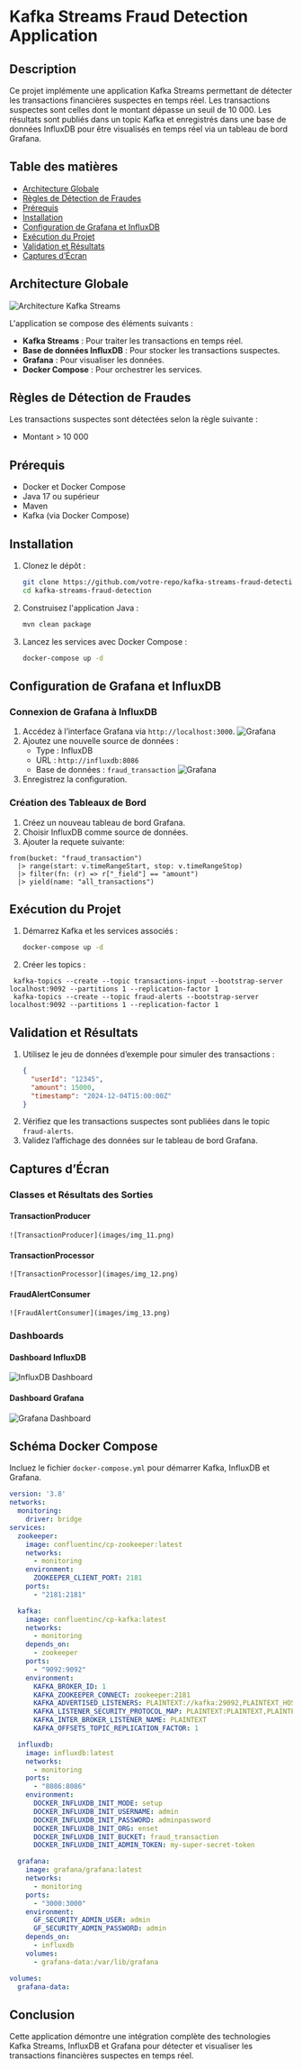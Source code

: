 # Kafka Streams Fraud Detection Application

## Description
Ce projet implémente une application Kafka Streams permettant de détecter les transactions financières suspectes en temps réel. Les transactions suspectes sont celles dont le montant dépasse un seuil de 10 000. Les résultats sont publiés dans un topic Kafka et enregistrés dans une base de données InfluxDB pour être visualisés en temps réel via un tableau de bord Grafana.

## Table des matières
- [Architecture Globale](#architecture-globale)
- [Règles de Détection de Fraudes](#règles-de-détection-de-fraudes)
- [Prérequis](#prérequis)
- [Installation](#installation)
- [Configuration de Grafana et InfluxDB](#configuration-de-grafana-et-influxdb)
- [Exécution du Projet](#exécution-du-projet)
- [Validation et Résultats](#validation-et-résultats)
- [Captures d’Écran](#captures-d’écran)

## Architecture Globale
![Architecture Kafka Streams](images/kafka.png.png)

L'application se compose des éléments suivants :
- **Kafka Streams** : Pour traiter les transactions en temps réel.
- **Base de données InfluxDB** : Pour stocker les transactions suspectes.
- **Grafana** : Pour visualiser les données.
- **Docker Compose** : Pour orchestrer les services.

## Règles de Détection de Fraudes
Les transactions suspectes sont détectées selon la règle suivante :
- Montant > 10 000

## Prérequis
- Docker et Docker Compose
- Java 17 ou supérieur
- Maven
- Kafka (via Docker Compose)

## Installation
1. Clonez le dépôt :
   ```bash
   git clone https://github.com/votre-repo/kafka-streams-fraud-detection.git
   cd kafka-streams-fraud-detection
   ```

2. Construisez l'application Java :
   ```bash
   mvn clean package
   ```

3. Lancez les services avec Docker Compose :
   ```bash
   docker-compose up -d
   ```

## Configuration de Grafana et InfluxDB
### Connexion de Grafana à InfluxDB
1. Accédez à l’interface Grafana via `http://localhost:3000`.
![Grafana](images/img_8.png.png)
2. Ajoutez une nouvelle source de données :
   - Type : InfluxDB
   - URL : `http://influxdb:8086`
   - Base de données : `fraud_transaction`
![Grafana](images/img_9.png.png)
3. Enregistrez la configuration.

### Création des Tableaux de Bord
1. Créez un nouveau tableau de bord Grafana.
2. Choisir InfluxDB comme source de données.
3. Ajouter la requete suivante: 
```
from(bucket: "fraud_transaction")
  |> range(start: v.timeRangeStart, stop: v.timeRangeStop)
  |> filter(fn: (r) => r["_field"] == "amount")
  |> yield(name: "all_transactions")
```

## Exécution du Projet
1. Démarrez Kafka et les services associés :
   ```bash
   docker-compose up -d
   ```
2. Créer les topics :
```
 kafka-topics --create --topic transactions-input --bootstrap-server localhost:9092 --partitions 1 --replication-factor 1
 kafka-topics --create --topic fraud-alerts --bootstrap-server localhost:9092 --partitions 1 --replication-factor 1
```

## Validation et Résultats
1. Utilisez le jeu de données d’exemple pour simuler des transactions :
   ```json
   {
     "userId": "12345",
     "amount": 15000,
     "timestamp": "2024-12-04T15:00:00Z"
   }
   ```
2. Vérifiez que les transactions suspectes sont publiées dans le topic `fraud-alerts`.
3. Validez l’affichage des données sur le tableau de bord Grafana.

## Captures d’Écran
### Classes et Résultats des Sorties
#### TransactionProducer
```
![TransactionProducer](images/img_11.png)
```

#### TransactionProcessor
```
![TransactionProcessor](images/img_12.png)

```
#### FraudAlertConsumer
```
![FraudAlertConsumer](images/img_13.png)
```

### Dashboards
#### Dashboard InfluxDB
![InfluxDB Dashboard](images/img_7.png)

#### Dashboard Grafana
![Grafana Dashboard](images/img_10.png)

## Schéma Docker Compose
Incluez le fichier `docker-compose.yml` pour démarrer Kafka, InfluxDB et Grafana.

```yaml
version: '3.8'
networks:
  monitoring:
    driver: bridge
services:
  zookeeper:
    image: confluentinc/cp-zookeeper:latest
    networks:
      - monitoring
    environment:
      ZOOKEEPER_CLIENT_PORT: 2181
    ports:
      - "2181:2181"

  kafka:
    image: confluentinc/cp-kafka:latest
    networks:
      - monitoring
    depends_on:
      - zookeeper
    ports:
      - "9092:9092"
    environment:
      KAFKA_BROKER_ID: 1
      KAFKA_ZOOKEEPER_CONNECT: zookeeper:2181
      KAFKA_ADVERTISED_LISTENERS: PLAINTEXT://kafka:29092,PLAINTEXT_HOST://localhost:9092
      KAFKA_LISTENER_SECURITY_PROTOCOL_MAP: PLAINTEXT:PLAINTEXT,PLAINTEXT_HOST:PLAINTEXT
      KAFKA_INTER_BROKER_LISTENER_NAME: PLAINTEXT
      KAFKA_OFFSETS_TOPIC_REPLICATION_FACTOR: 1

  influxdb:
    image: influxdb:latest
    networks:
      - monitoring
    ports:
      - "8086:8086"
    environment:
      DOCKER_INFLUXDB_INIT_MODE: setup
      DOCKER_INFLUXDB_INIT_USERNAME: admin
      DOCKER_INFLUXDB_INIT_PASSWORD: adminpassword
      DOCKER_INFLUXDB_INIT_ORG: enset
      DOCKER_INFLUXDB_INIT_BUCKET: fraud_transaction
      DOCKER_INFLUXDB_INIT_ADMIN_TOKEN: my-super-secret-token

  grafana:
    image: grafana/grafana:latest
    networks:
      - monitoring
    ports:
      - "3000:3000"
    environment:
      GF_SECURITY_ADMIN_USER: admin
      GF_SECURITY_ADMIN_PASSWORD: admin
    depends_on:
      - influxdb
    volumes:
      - grafana-data:/var/lib/grafana

volumes:
  grafana-data:
```

## Conclusion
Cette application démontre une intégration complète des technologies Kafka Streams, InfluxDB et Grafana pour détecter et visualiser les transactions financières suspectes en temps réel.
